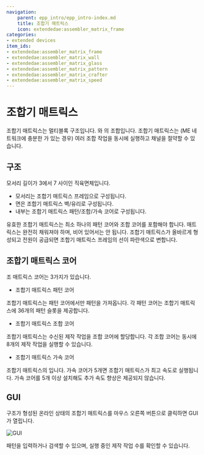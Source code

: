 ```yaml
---
navigation:
    parent: epp_intro/epp_intro-index.md
    title: 조합기 매트릭스
    icon: extendedae:assembler_matrix_frame
categories:
- extended devices
item_ids:
- extendedae:assembler_matrix_frame
- extendedae:assembler_matrix_wall
- extendedae:assembler_matrix_glass
- extendedae:assembler_matrix_pattern
- extendedae:assembler_matrix_crafter
- extendedae:assembler_matrix_speed
---
```


# 조합기 매트릭스

<Row>
<BlockImage id="extendedae:assembler_matrix_frame" p:formed="true" p:powered="true" scale="5"></BlockImage>
<BlockImage id="extendedae:assembler_matrix_wall" scale="5"></BlockImage>
<BlockImage id="extendedae:assembler_matrix_glass" scale="5"></BlockImage>
</Row>
<Row>
<BlockImage id="extendedae:assembler_matrix_pattern" scale="5"></BlockImage>
<BlockImage id="extendedae:assembler_matrix_crafter" scale="5"></BlockImage>
<BlockImage id="extendedae:assembler_matrix_speed" scale="5"></BlockImage>
</Row>

조합기 매트릭스는 멀티블록 구조입니다. <ItemLink id="ae2:molecular_assembler" />와 <ItemLink id="ae2:pattern_provider" />의 조합입니다.
조합기 매트릭스는 (ME 네트워크에 충분한 <ItemLink id="ae2:crafting_accelerator" />가 있는 경우) 여러 조합 작업을 동시에 실행하고 채널을 절약할 수 있습니다.

## 구조

<GameScene zoom="3" background="transparent" interactive={true}>
  <ImportStructure src="../structure/assembler_matrix.snbt"></ImportStructure>
</GameScene>

모서리 길이가 3에서 7 사이인 직육면체입니다.
- 모서리는 조합기 매트릭스 프레임으로 구성됩니다.
- 면은 조합기 매트릭스 벽/유리로 구성됩니다.
- 내부는 조합기 매트릭스 패턴/조합/가속 코어로 구성됩니다.

유효한 조합기 매트릭스는 최소 하나의 패턴 코어와 조합 코어를 포함해야 합니다.
매트릭스는 완전히 채워져야 하며, 비어 있어서는 안 됩니다.
조합기 매트릭스가 올바르게 형성되고 전원이 공급되면 조합기 매트릭스 프레임의 선이 파란색으로 변합니다.

## 조합기 매트릭스 코어

조 매트릭스 코어는 3가지가 있습니다.

- 조합기 매트릭스 패턴 코어

조합기 매트릭스는 패턴 코어에서만 패턴을 가져옵니다. 각 패턴 코어는 조합기 매트릭스에 36개의 패턴 슬롯을 제공합니다.

- 조합기 매트릭스 조합 코어

조합기 매트릭스는 수신된 제작 작업을 조합 코어에 할당합니다. 각 조합 코어는 동시에 8개의 제작 작업을 실행할 수 있습니다.

- 조합기 매트릭스 가속 코어

조합기 매트릭스의 <ItemLink id="ae2:speed_card" />입니다. 가속 코어가 5개면 조합기 매트릭스가 최고 속도로 실행됩니다.
가속 코어를 5개 이상 설치해도 추가 속도 향상은 제공되지 않습니다.

## GUI

구조가 형성된 온라인 상태의 조합기 매트릭스를 마우스 오른쪽 버튼으로 클릭하면 GUI가 열립니다.

![GUI](../pic/assembler_matrix.png)

패턴을 입력하거나 검색할 수 있으며, 실행 중인 제작 작업 수를 확인할 수 있습니다.
